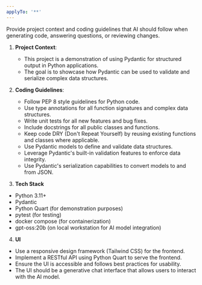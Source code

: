 ```yaml
---
applyTo: '**'
---
```

Provide project context and coding guidelines that AI should follow when generating code, answering questions, or reviewing changes.

1. **Project Context**:
   - This project is a demonstration of using Pydantic for structured output in Python applications.
   - The goal is to showcase how Pydantic can be used to validate and serialize complex data structures.

2. **Coding Guidelines**:
   - Follow PEP 8 style guidelines for Python code.
   - Use type annotations for all function signatures and complex data structures.
   - Write unit tests for all new features and bug fixes.
   - Include docstrings for all public classes and functions.
   - Keep code DRY (Don't Repeat Yourself) by reusing existing functions and classes where applicable.
   - Use Pydantic models to define and validate data structures.
   - Leverage Pydantic's built-in validation features to enforce data integrity.
   - Use Pydantic's serialization capabilities to convert models to and from JSON.

 3. **Tech Stack**  
   - Python 3.11+
   - Pydantic
   - Python Quart (for demonstration purposes)
   - pytest (for testing)
   - docker compose (for containerization)
   - gpt-oss:20b (on local workstation for AI model integration)

 4. **UI**  
   - Use a responsive design framework (Tailwind CSS) for the frontend.
   - Implement a RESTful API using Python Quart to serve the frontend.
   - Ensure the UI is accessible and follows best practices for usability.
   - The UI should be a generative chat interface that allows users to interact with the AI model.